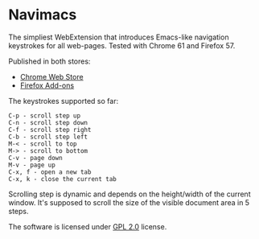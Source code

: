 # Navimacs

The simpliest WebExtension that introduces Emacs-like navigation keystrokes for all web-pages. Tested with Chrome 61 and Firefox 57.

Published in both stores:

* [Chrome Web Store](https://chrome.google.com/webstore/detail/navimacs/cmelogdihgljddfhenofpeodinceofbh)
* [Firefox Add-ons](https://addons.mozilla.org/en-US/firefox/addon/navimacs/)

The keystrokes supported so far:

```
C-p - scroll step up
C-n - scroll step down
C-f - scroll step right
C-b - scroll step left
M-< - scroll to top
M-> - scroll to bottom
C-v - page down
M-v - page up
C-x, f - open a new tab
C-x, k - close the current tab
```

Scrolling step is dynamic and depends on the height/width of the current window. It's supposed to scroll the size of the visible document area in 5 steps.

The software is licensed under [GPL 2.0](https://www.gnu.org/licenses/gpl-2.0.html) license.
